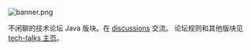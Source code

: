 ![banner.png](https://media.githubusercontent.com/media/adoyle-h/_imgs/master/github/tech-talks/banner.png)

不闲聊的技术论坛 Java 版块。在 [discussions][] 交流。
论坛规则和其他版块见 [tech-talks 主页](https://github.com/just-talks/tech-talks)。

[discussions]: https://github.com/just-talks/java/discussions

